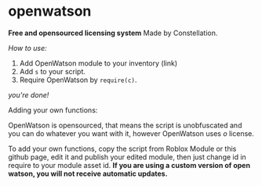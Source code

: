 # openwatson
**Free and opensourced licensing system**
Made by Constellation.

*How to use:*

1. Add OpenWatson module to your inventory (link)
2. Add ```s``` to your script.
3. Require OpenWatson by ```require(c)```.

*you're done!*

Adding your own functions:

OpenWatson is opensourced, that means the script is unobfuscated and you can do whatever you want with it, however OpenWatson uses *o* license.

To add your own functions, copy the script from Roblox Module or this github page, edit it and publish your edited module, then just change id in require to your module asset id. 
**If you are using a custom version of open watson, you will not receive automatic updates.**
